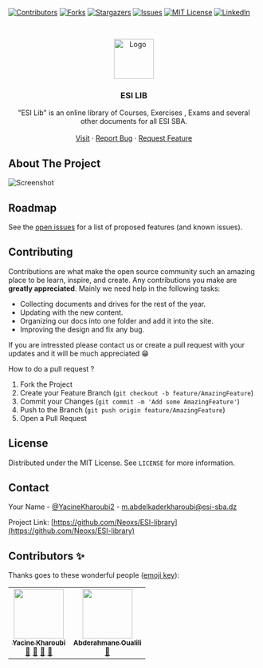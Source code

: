 [![Contributors][contributors-shield]][contributors-url]
[![Forks][forks-shield]][forks-url]
[![Stargazers][stars-shield]][stars-url]
[![Issues][issues-shield]][issues-url]
[![MIT License][license-shield]][license-url]
[![LinkedIn][linkedin-shield]][linkedin-url]



<!-- PROJECT LOGO -->
<br />
<p align="center">
  <a href="https://github.com/Neoxs/ESI-library">
    <img src="images/logo.png" alt="Logo" width="80" height="80">
  </a>

  <h3 align="center">ESI LIB</h3>

  <p align="center">
    "ESI Lib" is an online library of Courses, Exercises , Exams and several other documents for all ESI SBA.
    <br />
    <br />
    <a href="https://eloquent-kepler-b44278.netlify.app/">Visit</a>
    ·
    <a href="https://github.com/Neoxs/ESI-library/issues">Report Bug</a>
    ·
    <a href="https://github.com/Neoxs/ESI-library/issues">Request Feature</a>
  </p>
</p>



<!-- ABOUT THE PROJECT -->
## About The Project

![Screenshot](/relative/path/to/images/screenshot.png?raw=true)


<!-- ROADMAP -->
## Roadmap

See the [open issues](https://github.com/Neoxs/ESI-library/issues) for a list of proposed features (and known issues).



<!-- CONTRIBUTING -->
## Contributing

Contributions are what make the open source community such an amazing place to be learn, inspire, and create. Any contributions you make are **greatly appreciated**.
Mainly we need help in the following tasks:
- Collecting documents and drives for the rest of the year.
- Updating with the new content.
- Organizing our docs into one folder and add it into the site.
- Improving the design and fix any bug.

If you are intressted please contact us or create a pull request with your updates and it will be much appreciated 😁

How to do a pull request ?

1. Fork the Project
2. Create your Feature Branch (`git checkout -b feature/AmazingFeature`)
3. Commit your Changes (`git commit -m 'Add some AmazingFeature'`)
4. Push to the Branch (`git push origin feature/AmazingFeature`)
5. Open a Pull Request



<!-- LICENSE -->
## License

Distributed under the MIT License. See `LICENSE` for more information.



<!-- CONTACT -->
## Contact

Your Name - [@YacineKharoubi2](https://twitter.com/YacineKharoubi2) - m.abdelkaderkharoubi@esi-sba.dz

Project Link: [https://github.com/Neoxs/ESI-library](https://github.com/Neoxs/ESI-library)



<!-- ACKNOWLEDGEMENTS -->

## Contributors ✨

Thanks goes to these wonderful people ([emoji key](https://allcontributors.org/docs/en/emoji-key)):

<!-- ALL-CONTRIBUTORS-LIST:START - Do not remove or modify this section -->
<!-- prettier-ignore-start -->
<!-- markdownlint-disable -->
<table>
  <tr>
    <td align="center"><a href="https://neoxs.github.io/"><img src="https://avatars.githubusercontent.com/u/46072664?v=4?s=100" width="100px;" alt=""/><br /><sub><b>Yacine Kharoubi</b></sub></a><br /><a href="#question-Neoxs" title="Answering Questions">💬</a> <a href="https://github.com/Neoxs/ESI-library/commits?author=Neoxs" title="Documentation">📖</a> <a href="https://github.com/Neoxs/ESI-library/pulls?q=is%3Apr+reviewed-by%3Neoxs" title="Reviewed Pull Requests">👀</a> <a href="#talk-kentcdodds" title="Talks">📢</a></td>
    <td align="center"><a href="https://github.com/Abdel-Xml"><img src="https://avatars.githubusercontent.com/u/58877835?v=4?s=100" width="100px;" alt=""/><br /><sub><b>Abderahmane Oualili</b></sub></a><br /><a href="https://github.com/Neoxs/ESI-library/commits?author=Abdel-Xml" title="Documentation">📖</a></td>
  </tr>
</table>

<!-- markdownlint-restore -->
<!-- prettier-ignore-end -->

<!-- ALL-CONTRIBUTORS-LIST:END -->





<!-- MARKDOWN LINKS & IMAGES -->
<!-- https://www.markdownguide.org/basic-syntax/#reference-style-links -->
[contributors-shield]: https://img.shields.io/github/contributors/Neoxs/repo.svg?style=for-the-badge
[contributors-url]: https://github.com/Neoxs/repo/graphs/contributors
[forks-shield]: https://img.shields.io/github/forks/Neoxs/repo.svg?style=for-the-badge
[forks-url]: https://github.com/Neoxs/repo/network/members
[stars-shield]: https://img.shields.io/github/stars/Neoxs/repo.svg?style=for-the-badge
[stars-url]: https://github.com/Neoxs/repo/stargazers
[issues-shield]: https://img.shields.io/github/issues/Neoxs/repo.svg?style=for-the-badge
[issues-url]: https://github.com/Neoxs/repo/issues
[license-shield]: https://img.shields.io/github/license/Neoxs/repo.svg?style=for-the-badge
[license-url]: https://github.com/Neoxs/repo/blob/master/LICENSE.txt
[linkedin-shield]: https://img.shields.io/badge/-LinkedIn-black.svg?style=for-the-badge&logo=linkedin&colorB=555
[linkedin-url]: https://linkedin.com/in/Neoxs
